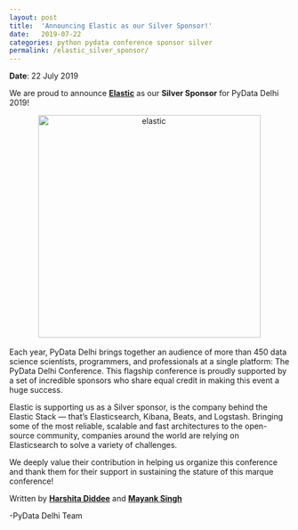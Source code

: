 ```yaml
---
layout: post
title:  'Announcing Elastic as our Silver Sponsor!'
date:   2019-07-22
categories: python pydata conference sponsor silver
permalink: /elastic_silver_sponsor/
---
```



**Date**: 22 July 2019

We are proud to announce [**Elastic**](https://www.elastic.co/) as our **Silver Sponsor** for PyData Delhi 2019!
<br>
<center>
<img src="https://pydata.org/delhi2019/media/sponsor_files/elastic-logo-V-full_color.png" alt="elastic" style="width: 400px;"/>
</center>
<br>
Each year, PyData Delhi brings together an audience of more than 450 data science scientists, programmers, and professionals at a single platform: The PyData Delhi Conference. This flagship conference is proudly supported by a set of incredible sponsors who share equal credit in making this event a huge success. 

Elastic is supporting us as a Silver sponsor, is the company behind the Elastic Stack — that’s Elasticsearch, Kibana, Beats, and Logstash. Bringing some of the most reliable, scalable and fast architectures to the open-source community, companies around the world are relying on Elasticsearch to solve a variety of challenges.

We deeply value their contribution in helping us organize this conference and thank them for their support in sustaining the stature of this marque conference!


Written by [**Harshita Diddee**](https://www.linkedin.com/in/harshita-diddee/) and [**Mayank Singh**](https://www.linkedin.com/in/code-monk08/)

-PyData Delhi Team